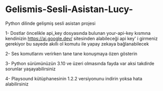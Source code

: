 # Gelismis-Sesli-Asistan-Lucy-
Python dilinde gelişmiş sesli asistan projesi 

1- Dostlar öncelikle api_key dosyasında bulunan your-api-key kısmına kendinizin https://ai.google.dev/ sitesinden alabileceği api key' i girmeniz gerekiyor bu sayede akıllı ol komutu ile yapay zekaya bağlanabilecek

2- Ses komutlarını verirken tane tane konuşmaya özen gösterin

3- Python sürümünüzün 3.10 ve üzeri olmasında fayda var aksi takdirde sorunlar yaşayabilirsiniz

4- Playsound kütüphanesinin 1.2.2 versiyonunu indirin yoksa hata alabilirsiniz

